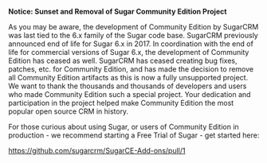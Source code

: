<b>Notice: Sunset and Removal of Sugar Community Edition Project</b>

As you may be aware, the development of Community Edition by SugarCRM was last tied to the 6.x family of the Sugar code base.
SugarCRM previously announced end of life for Sugar 6.x in 2017. 
In coordination with the end of life for commercial versions of Sugar 6.x, the development of Community Edition has ceased as well.
SugarCRM has ceased creating bug fixes, patches, etc. for Community Edition, and has made the decision to remove all Community Edition artifacts as this is now a fully unsupported project.
We want to thank the thousands and thousands of developers and users who made Community Edition such a special project.
Your dedication and participation in the project helped make Community Edition the most popular open source CRM in history.

For those curious about using Sugar, or users of Community Edition in production - we recommend starting a Free Trial of Sugar - get started here:

  https://github.com/sugarcrm/SugarCE-Add-ons/pull/1
